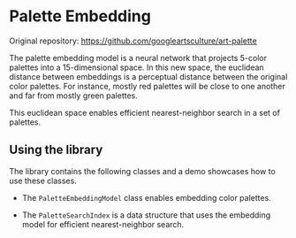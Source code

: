 # Palette Embedding

Original repository: https://github.com/googleartsculture/art-palette

The palette embedding model is a neural network that projects 5-color palettes into a 15-dimensional space. In this new space, the euclidean distance between embeddings is a perceptual distance between the original color palettes. For instance, mostly red palettes will be close to one another and far from mostly green palettes.

This euclidean space enables efficient nearest-neighbor search in a set of palettes.

## Using the library

The library contains the following classes and a demo showcases how to use these classes.

* The `PaletteEmbeddingModel` class enables embedding color palettes.

* The `PaletteSearchIndex` is a data structure that uses the embedding model for efficient nearest-neighbor search.

